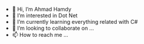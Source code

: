 - 👋 Hi, I’m Ahmad Hamdy
- 👀 I’m interested in Dot Net
- 🌱 I’m currently learning everything related with C#
- 💞️ I’m looking to collaborate on ...
- 📫 How to reach me ...

<!---
dev-AhmadHamdy/dev-AhmadHamdy is a ✨ special ✨ repository because its `README.md` (this file) appears on your GitHub profile.
You can click the Preview link to take a look at your changes.
--->
